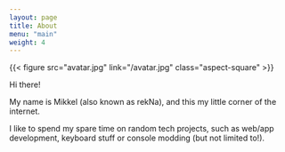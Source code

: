 ```yaml
---
layout: page
title: About
menu: "main"
weight: 4
---
```


{{< figure src="avatar.jpg" link="/avatar.jpg" class="aspect-square" >}}

Hi there! 

My name is Mikkel (also known as rekNa), and this my little corner of the internet.

I like to spend my spare time on random tech projects, such as web/app development, keyboard stuff or console modding (but not limited to!).

